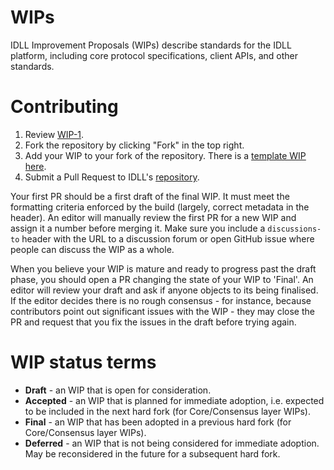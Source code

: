 # WIPs
IDLL Improvement Proposals (WIPs) describe standards for the IDLL platform, including core protocol specifications, client APIs, and other standards.

# Contributing

 1. Review [WIP-1](WIPs/wip-1.md).
 2. Fork the repository by clicking "Fork" in the top right.
 3. Add your WIP to your fork of the repository. There is a [template WIP here](wip-X.md).
 4. Submit a Pull Request to IDLL's [repository](https://github.com/IDLL/Node-IDLL).

Your first PR should be a first draft of the final WIP. It must meet the formatting criteria enforced by the build (largely, correct metadata in the header). An editor will manually review the first PR for a new WIP and assign it a number before merging it. Make sure you include a `discussions-to` header with the URL to a discussion forum or open GitHub issue where people can discuss the WIP as a whole.

When you believe your WIP is mature and ready to progress past the draft phase, you should open a PR changing the state of your WIP to 'Final'. An editor will review your draft and ask if anyone objects to its being finalised. If the editor decides there is no rough consensus - for instance, because contributors point out significant issues with the WIP - they may close the PR and request that you fix the issues in the draft before trying again.

# WIP status terms
* **Draft** - an WIP that is open for consideration.
* **Accepted** - an WIP that is planned for immediate adoption, i.e. expected to be included in the next hard fork (for Core/Consensus layer WIPs).
* **Final** - an WIP that has been adopted in a previous hard fork (for Core/Consensus layer WIPs).
* **Deferred** - an WIP that is not being considered for immediate adoption. May be reconsidered in the future for a subsequent hard fork.
